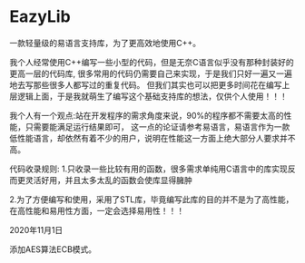 # EazyLib

一款轻量级的易语言支持库，为了更高效地使用C++。



我个人经常使用C++编写一些小型的代码，但是无奈C语言似乎没有那种封装好的更高一层的代码库,
很多常用的代码仍需要自己来实现，于是我们只好一遍又一遍地去写那些很多人都写过的重复代码。
但我们其实也可以把更多时间花在编写上层逻辑上面，于是我就萌生了编写这个基础支持库的想法，仅供个人使用！！！

我个人有一个观点:站在开发程序的需求角度来说，90%的程序都不需要太高的性能，只需要能满足运行结果即可，
这一点的论证请参考易语言，易语言作为一款低性能语言，却依然有着不少的用户，说明在性能这一方面上绝大部分人要求并不高。

代码收录规则:
1.只收录一些比较有用的函数，很多需求单纯用C语言中的库实现反而更灵活好用，并且太多太乱的函数会使库显得臃肿

2.为了方便编写和使用，采用了STL库，毕竟编写此库的目的并不是为了高性能，在高性能和易用性方面，一定会选择易用性！！！





2020年11月1日

添加AES算法ECB模式。
